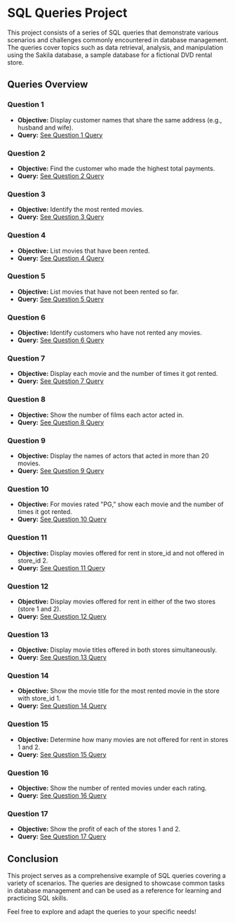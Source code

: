 # SQL Queries Project

This project consists of a series of SQL queries that demonstrate various scenarios and challenges commonly encountered in database management. The queries cover topics such as data retrieval, analysis, and manipulation using the Sakila database, a sample database for a fictional DVD rental store.

## Queries Overview

### Question 1

- **Objective:** Display customer names that share the same address (e.g., husband and wife).
- **Query:** [See Question 1 Query](Queries/question-1.sql)

### Question 2

- **Objective:** Find the customer who made the highest total payments.
- **Query:** [See Question 2 Query](./question-2.sql)

### Question 3

- **Objective:** Identify the most rented movies.
- **Query:** [See Question 3 Query](./question-3.sql)

### Question 4

- **Objective:** List movies that have been rented.
- **Query:** [See Question 4 Query](./question-4.sql)

### Question 5

- **Objective:** List movies that have not been rented so far.
- **Query:** [See Question 5 Query](./question-5.sql)

### Question 6

- **Objective:** Identify customers who have not rented any movies.
- **Query:** [See Question 6 Query](./question-6.sql)

### Question 7

- **Objective:** Display each movie and the number of times it got rented.
- **Query:** [See Question 7 Query](./question-7.sql)

### Question 8

- **Objective:** Show the number of films each actor acted in.
- **Query:** [See Question 8 Query](./question-8.sql)

### Question 9

- **Objective:** Display the names of actors that acted in more than 20 movies.
- **Query:** [See Question 9 Query](./question-9.sql)

### Question 10

- **Objective:** For movies rated "PG," show each movie and the number of times it got rented.
- **Query:** [See Question 10 Query](./question-10.sql)

### Question 11

- **Objective:** Display movies offered for rent in store_id and not offered in store_id 2.
- **Query:** [See Question 11 Query](./question-11.sql)

### Question 12

- **Objective:** Display movies offered for rent in either of the two stores (store 1 and 2).
- **Query:** [See Question 12 Query](./question-12.sql)

### Question 13

- **Objective:** Display movie titles offered in both stores simultaneously.
- **Query:** [See Question 13 Query](./question-13.sql)

### Question 14

- **Objective:** Show the movie title for the most rented movie in the store with store_id 1.
- **Query:** [See Question 14 Query](./question-14.sql)

### Question 15

- **Objective:** Determine how many movies are not offered for rent in stores 1 and 2.
- **Query:** [See Question 15 Query](./question-15.sql)

### Question 16

- **Objective:** Show the number of rented movies under each rating.
- **Query:** [See Question 16 Query](./question-16.sql)

### Question 17

- **Objective:** Show the profit of each of the stores 1 and 2.
- **Query:** [See Question 17 Query](./question-17.sql)

## Conclusion

This project serves as a comprehensive example of SQL queries covering a variety of scenarios. The queries are designed to showcase common tasks in database management and can be used as a reference for learning and practicing SQL skills.

Feel free to explore and adapt the queries to your specific needs!
